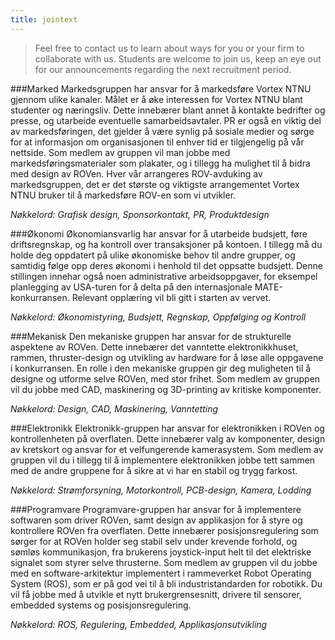 ```yaml
---
title: jointext
---
```


>Feel free to contact us to learn about ways for you or your firm to collaborate with us.
>Students are welcome to join us, keep an eye out for our announcements regarding the next recruitment period.

###Marked
Markedsgruppen har ansvar for å markedsføre Vortex NTNU gjennom ulike kanaler. Målet er å øke interessen for Vortex NTNU blant studenter og næringsliv. Dette innebærer blant annet å kontakte bedrifter og presse, og utarbeide eventuelle samarbeidsavtaler. PR er også en viktig del av markedsføringen, det gjelder å være synlig på sosiale medier og sørge for at informasjon om organisasjonen til enhver tid er tilgjengelig på vår nettside. Som medlem av gruppen vil man jobbe med markedsføringsmaterialer som plakater, og i tillegg ha mulighet til å bidra med design av ROVen. Hver vår arrangeres ROV-avduking av markedsgruppen, det er det største og viktigste arrangementet Vortex NTNU bruker til å markedsføre ROV-en som vi utvikler.

_Nøkkelord: Grafisk design, Sponsorkontakt, PR, Produktdesign_

###Økonomi
Økonomiansvarlig har ansvar for å utarbeide budsjett, føre driftsregnskap, og ha kontroll over transaksjoner på kontoen. I tillegg må du holde deg oppdatert på ulike økonomiske behov til andre grupper, og samtidig følge opp deres økonomi i henhold til det oppsatte budsjett. Denne stillingen innehar også noen administrative arbeidsoppgaver, for eksempel planlegging av USA-turen for å delta på den internasjonale MATE-konkurransen. Relevant opplæring vil bli gitt i starten av vervet.

_Nøkkelord: Økonomistyring, Budsjett, Regnskap, Oppfølging og Kontroll_

###Mekanisk
Den mekaniske gruppen har ansvar for de strukturelle aspektene av ROVen. Dette innebærer det vanntette elektronikkhuset, rammen, thruster-design og utvikling av hardware for å løse alle oppgavene i konkurransen. En rolle i den mekaniske gruppen gir deg muligheten til å designe og utforme selve ROVen, med stor frihet. Som medlem av gruppen vil du jobbe med CAD, maskinering og 3D-printing av kritiske komponenter.

_Nøkkelord: Design, CAD, Maskinering, Vanntetting_

###Elektronikk
Elektronikk-gruppen har ansvar for elektronikken i ROVen og kontrollenheten på overflaten. Dette innebærer valg av komponenter, design av kretskort og ansvar for et velfungerende kamerasystem. Som medlem av gruppen vil du i tillegg til å implementere elektronikken jobbe tett sammen med de andre gruppene for å sikre at vi har en stabil og trygg farkost.

_Nøkkelord: Strømforsyning, Motorkontroll, PCB-design, Kamera, Lodding_

###Programvare
Programvare-gruppen har ansvar for å implementere softwaren som driver ROVen, samt design av applikasjon for å styre og kontrollere ROVen fra overflaten. Dette innebærer posisjonsregulering som sørger for at ROVen holder seg stabil selv under krevende forhold, og sømløs kommunikasjon, fra brukerens joystick-input helt til det elektriske signalet som styrer selve thrusterne. Som medlem av gruppen vil du jobbe med en software-arkitektur implementert i rammeverket Robot Operating System (ROS), som er på god vei til å bli industristandarden for robotikk. Du vil få jobbe med å utvikle et nytt brukergrensesnitt, drivere til sensorer, embedded systems og posisjonsregulering.

_Nøkkelord: ROS, Regulering, Embedded, Applikasjonsutvikling_